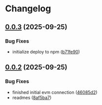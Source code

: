 # Changelog

## [0.0.3](https://github.com/TuwaIO/satellite-connect/compare/orbit-core-v0.0.2...orbit-core-v0.0.3) (2025-09-25)


### Bug Fixes

* initialize deploy to npm ([b71fe90](https://github.com/TuwaIO/satellite-connect/commit/b71fe901d1eadfc065689d6c1054535fdffc7308))

## [0.0.2](https://github.com/TuwaIO/satellite-connect/compare/orbit-core-v0.0.1...orbit-core-v0.0.2) (2025-09-25)


### Bug Fixes

* finished initial evm connection ([46085d2](https://github.com/TuwaIO/satellite-connect/commit/46085d28e0b4ff146f6da7e03a614830032927cd))
* readmes ([8af5ba7](https://github.com/TuwaIO/satellite-connect/commit/8af5ba76f248b2d5386322999904d21ced4220f4))
